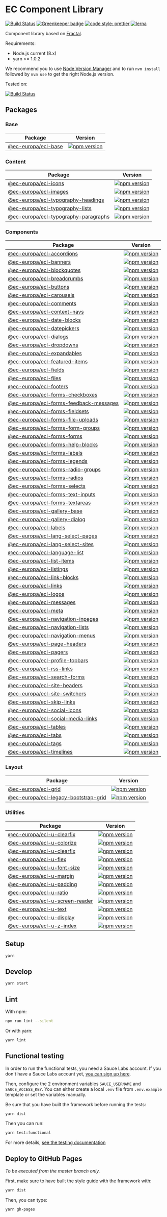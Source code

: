 # EC Component Library

[![Build Status](https://drone.fpfis.eu/api/badges/ec-europa/europa-component-library/status.svg)](https://drone.fpfis.eu/ec-europa/europa-component-library)
[![Greenkeeper badge](https://badges.greenkeeper.io/ec-europa/europa-component-library.svg)](https://greenkeeper.io/)
[![code style: prettier](https://img.shields.io/badge/code_style-prettier-ff69b4.svg?style=flat-square)](https://github.com/prettier/prettier)
[![lerna](https://img.shields.io/badge/maintained%20with-lerna-cc00ff.svg)](https://lernajs.io/)

Component library based on [Fractal](http://fractal.build/).

Requirements:

* Node.js current (8.x)
* yarn >= 1.0.2

We recommend you to use [Node Version Manager](https://github.com/creationix/nvm) and to run `nvm install` followed by `nvm use` to get the right Node.js version.

Tested on:

[![Build Status](https://saucelabs.com/browser-matrix/europa-component-library.svg)](https://saucelabs.com/u/europa-component-library)

## Packages

### Base

| Package                               | Version                                                                                                                  |
| ------------------------------------- | ------------------------------------------------------------------------------------------------------------------------ |
| [@ec-europa/ecl-base](framework/base) | [![npm version](https://badge.fury.io/js/%40ec-europa%2Fecl-base.svg)](https://badge.fury.io/js/%40ec-europa%2Fecl-base) |

### Content

| Package                                                                                            | Version                                                                                                                                                    |
| -------------------------------------------------------------------------------------------------- | ---------------------------------------------------------------------------------------------------------------------------------------------------------- |
| [@ec-europa/ecl-icons](framework/content/ecl-icons)                                                | [![npm version](https://badge.fury.io/js/%40ec-europa%2Fecl-icons.svg)](https://badge.fury.io/js/%40ec-europa%2Fecl-icons)                                 |
| [@ec-europa/ecl-images](framework/content/ecl-images)                                              | [![npm version](https://badge.fury.io/js/%40ec-europa%2Fecl-images.svg)](https://badge.fury.io/js/%40ec-europa%2Fecl-images)                               |
| [@ec-europa/ecl-typography-headings](framework/content/ecl-typography/ecl-typography-headings)     | [![npm version](https://badge.fury.io/js/%40ec-europa%2Fecl-typography-headings.svg)](https://badge.fury.io/js/%40ec-europa%2Fecl-typography-headings)     |
| [@ec-europa/ecl-typography-lists](framework/content/ecl-typography/ecl-typography-lists)           | [![npm version](https://badge.fury.io/js/%40ec-europa%2Fecl-typography-lists.svg)](https://badge.fury.io/js/%40ec-europa%2Fecl-typography-lists)           |
| [@ec-europa/ecl-typography-paragraphs](framework/content/ecl-typography/ecl-typography-paragraphs) | [![npm version](https://badge.fury.io/js/%40ec-europa%2Fecl-typography-paragraphs.svg)](https://badge.fury.io/js/%40ec-europa%2Fecl-typography-paragraphs) |

### Components

| Package                                                                                              | Version                                                                                                                                                        |
| ---------------------------------------------------------------------------------------------------- | -------------------------------------------------------------------------------------------------------------------------------------------------------------- |
| [@ec-europa/ecl-accordions](framework/components/ecl-accordions)                                     | [![npm version](https://badge.fury.io/js/%40ec-europa%2Fecl-accordions.svg)](https://badge.fury.io/js/%40ec-europa%2Fecl-accordions)                           |
| [@ec-europa/ecl-banners](framework/components/ecl-banners)                                           | [![npm version](https://badge.fury.io/js/%40ec-europa%2Fecl-banners.svg)](https://badge.fury.io/js/%40ec-europa%2Fecl-banners)                                 |
| [@ec-europa/ecl-blockquotes](framework/components/ecl-blockquotes)                                   | [![npm version](https://badge.fury.io/js/%40ec-europa%2Fecl-blockquotes.svg)](https://badge.fury.io/js/%40ec-europa%2Fecl-blockquotes)                         |
| [@ec-europa/ecl-breadcrumbs](framework/components/ecl-breadcrumbs)                                   | [![npm version](https://badge.fury.io/js/%40ec-europa%2Fecl-breadcrumbs.svg)](https://badge.fury.io/js/%40ec-europa%2Fecl-breadcrumbs)                         |
| [@ec-europa/ecl-buttons](framework/components/ecl-buttons)                                           | [![npm version](https://badge.fury.io/js/%40ec-europa%2Fecl-buttons.svg)](https://badge.fury.io/js/%40ec-europa%2Fecl-buttons)                                 |
| [@ec-europa/ecl-carousels](framework/components/ecl-carousels)                                       | [![npm version](https://badge.fury.io/js/%40ec-europa%2Fecl-carousels.svg)](https://badge.fury.io/js/%40ec-europa%2Fecl-carousels)                             |
| [@ec-europa/ecl-comments](framework/components/ecl-comments)                                         | [![npm version](https://badge.fury.io/js/%40ec-europa%2Fecl-comments.svg)](https://badge.fury.io/js/%40ec-europa%2Fecl-comments)                               |
| [@ec-europa/ecl-context-navs](framework/components/ecl-context-navs)                                 | [![npm version](https://badge.fury.io/js/%40ec-europa%2Fecl-context-navs.svg)](https://badge.fury.io/js/%40ec-europa%2Fecl-context-navs)                       |
| [@ec-europa/ecl-date-blocks](framework/components/ecl-date-blocks)                                   | [![npm version](https://badge.fury.io/js/%40ec-europa%2Fecl-date-blocks.svg)](https://badge.fury.io/js/%40ec-europa%2Fecl-date-blocks)                         |
| [@ec-europa/ecl-datepickers](framework/components/ecl-datepickers)                                   | [![npm version](https://badge.fury.io/js/%40ec-europa%2Fecl-datepickers.svg)](https://badge.fury.io/js/%40ec-europa%2Fecl-datepickers)                         |
| [@ec-europa/ecl-dialogs](framework/components/ecl-dialogs)                                           | [![npm version](https://badge.fury.io/js/%40ec-europa%2Fecl-dialogs.svg)](https://badge.fury.io/js/%40ec-europa%2Fecl-dialogs)                                 |
| [@ec-europa/ecl-dropdowns](framework/components/ecl-dropdowns)                                       | [![npm version](https://badge.fury.io/js/%40ec-europa%2Fecl-dropdowns.svg)](https://badge.fury.io/js/%40ec-europa%2Fecl-dropdowns)                             |
| [@ec-europa/ecl-expandables](framework/components/ecl-expandables)                                   | [![npm version](https://badge.fury.io/js/%40ec-europa%2Fecl-expandables.svg)](https://badge.fury.io/js/%40ec-europa%2Fecl-expandables)                         |
| [@ec-europa/ecl-featured-items](framework/components/ecl-featured-items)                             | [![npm version](https://badge.fury.io/js/%40ec-europa%2Fecl-featured-items.svg)](https://badge.fury.io/js/%40ec-europa%2Fecl-featured-items)                   |
| [@ec-europa/ecl-fields](framework/components/ecl-fields)                                             | [![npm version](https://badge.fury.io/js/%40ec-europa%2Fecl-fields.svg)](https://badge.fury.io/js/%40ec-europa%2Fecl-fields)                                   |
| [@ec-europa/ecl-files](framework/components/ecl-files)                                               | [![npm version](https://badge.fury.io/js/%40ec-europa%2Fecl-files.svg)](https://badge.fury.io/js/%40ec-europa%2Fecl-files)                                     |
| [@ec-europa/ecl-footers](framework/components/ecl-footers)                                           | [![npm version](https://badge.fury.io/js/%40ec-europa%2Fecl-footers.svg)](https://badge.fury.io/js/%40ec-europa%2Fecl-footers)                                 |
| [@ec-europa/ecl-forms-checkboxes](framework/components/ecl-forms/ecl-forms-checkboxes)               | [![npm version](https://badge.fury.io/js/%40ec-europa%2Fecl-forms-checkboxes.svg)](https://badge.fury.io/js/%40ec-europa%2Fecl-forms-checkboxes)               |
| [@ec-europa/ecl-forms-feedback-messages](framework/components/ecl-forms/ecl-forms-feedback-messages) | [![npm version](https://badge.fury.io/js/%40ec-europa%2Fecl-forms-feedback-messages.svg)](https://badge.fury.io/js/%40ec-europa%2Fecl-forms-feedback-messages) |
| [@ec-europa/ecl-forms-fieldsets](framework/components/ecl-forms/ecl-forms-fieldsets)                 | [![npm version](https://badge.fury.io/js/%40ec-europa%2Fecl-forms-fieldsets.svg)](https://badge.fury.io/js/%40ec-europa%2Fecl-forms-fieldsets)                 |
| [@ec-europa/ecl-forms-file-uploads](framework/components/ecl-forms/ecl-forms-file-uploads)           | [![npm version](https://badge.fury.io/js/%40ec-europa%2Fecl-forms-file-uploads.svg)](https://badge.fury.io/js/%40ec-europa%2Fecl-forms-file-uploads)           |
| [@ec-europa/ecl-forms-form-groups](framework/components/ecl-forms/ecl-forms-form-groups)             | [![npm version](https://badge.fury.io/js/%40ec-europa%2Fecl-forms-form-groups.svg)](https://badge.fury.io/js/%40ec-europa%2Fecl-forms-form-groups)             |
| [@ec-europa/ecl-forms-forms](framework/components/ecl-forms/ecl-forms-forms)                         | [![npm version](https://badge.fury.io/js/%40ec-europa%2Fecl-forms-forms.svg)](https://badge.fury.io/js/%40ec-europa%2Fecl-forms-forms)                         |
| [@ec-europa/ecl-forms-help-blocks](framework/components/ecl-forms/ecl-forms-help-blocks)             | [![npm version](https://badge.fury.io/js/%40ec-europa%2Fecl-forms-help-blocks.svg)](https://badge.fury.io/js/%40ec-europa%2Fecl-forms-help-blocks)             |
| [@ec-europa/ecl-forms-labels](framework/components/ecl-forms/ecl-forms-labels)                       | [![npm version](https://badge.fury.io/js/%40ec-europa%2Fecl-forms-labels.svg)](https://badge.fury.io/js/%40ec-europa%2Fecl-forms-labels)                       |
| [@ec-europa/ecl-forms-legends](framework/components/ecl-forms/ecl-forms-legends)                     | [![npm version](https://badge.fury.io/js/%40ec-europa%2Fecl-forms-legends.svg)](https://badge.fury.io/js/%40ec-europa%2Fecl-forms-legends)                     |
| [@ec-europa/ecl-forms-radio-groups](framework/components/ecl-forms/ecl-forms-radio-groups)           | [![npm version](https://badge.fury.io/js/%40ec-europa%2Fecl-forms-radio-groups.svg)](https://badge.fury.io/js/%40ec-europa%2Fecl-forms-radio-groups)           |
| [@ec-europa/ecl-forms-radios](framework/components/ecl-forms/ecl-forms-radios)                       | [![npm version](https://badge.fury.io/js/%40ec-europa%2Fecl-forms-radios.svg)](https://badge.fury.io/js/%40ec-europa%2Fecl-forms-radios)                       |
| [@ec-europa/ecl-forms-selects](framework/components/ecl-forms/ecl-forms-selects)                     | [![npm version](https://badge.fury.io/js/%40ec-europa%2Fecl-forms-selects.svg)](https://badge.fury.io/js/%40ec-europa%2Fecl-forms-selects)                     |
| [@ec-europa/ecl-forms-text-inputs](framework/components/ecl-forms/ecl-forms-text-inputs)             | [![npm version](https://badge.fury.io/js/%40ec-europa%2Fecl-forms-text-inputs.svg)](https://badge.fury.io/js/%40ec-europa%2Fecl-forms-text-inputs)             |
| [@ec-europa/ecl-forms-textareas](framework/components/ecl-forms/ecl-forms-textareas)                 | [![npm version](https://badge.fury.io/js/%40ec-europa%2Fecl-forms-textareas.svg)](https://badge.fury.io/js/%40ec-europa%2Fecl-forms-textareas)                 |
| [@ec-europa/ecl-gallery-base](framework/components/ecl-galleries/ecl-gallery-base)                   | [![npm version](https://badge.fury.io/js/%40ec-europa%2Fecl-gallery-base.svg)](https://badge.fury.io/js/%40ec-europa%2Fecl-gallery-base)                       |
| [@ec-europa/ecl-gallery-dialog](framework/components/ecl-galleries/ecl-gallery-dialog)               | [![npm version](https://badge.fury.io/js/%40ec-europa%2Fecl-gallery-dialog.svg)](https://badge.fury.io/js/%40ec-europa%2Fecl-gallery-dialog)                   |
| [@ec-europa/ecl-labels](framework/components/ecl-labels)                                             | [![npm version](https://badge.fury.io/js/%40ec-europa%2Fecl-labels.svg)](https://badge.fury.io/js/%40ec-europa%2Fecl-labels)                                   |
| [@ec-europa/ecl-lang-select-pages](framework/components/ecl-lang-select-pages)                       | [![npm version](https://badge.fury.io/js/%40ec-europa%2Fecl-lang-select-pages.svg)](https://badge.fury.io/js/%40ec-europa%2Fecl-lang-select-pages)             |
| [@ec-europa/ecl-lang-select-sites](framework/components/ecl-lang-select-sites)                       | [![npm version](https://badge.fury.io/js/%40ec-europa%2Fecl-lang-select-sites.svg)](https://badge.fury.io/js/%40ec-europa%2Fecl-lang-select-sites)             |
| [@ec-europa/ecl-language-list](framework/components/ecl-language-list)                               | [![npm version](https://badge.fury.io/js/%40ec-europa%2Fecl-language-list.svg)](https://badge.fury.io/js/%40ec-europa%2Fecl-language-list)                     |
| [@ec-europa/ecl-list-items](framework/components/ecl-list-items)                                     | [![npm version](https://badge.fury.io/js/%40ec-europa%2Fecl-list-items.svg)](https://badge.fury.io/js/%40ec-europa%2Fecl-list-items)                           |
| [@ec-europa/ecl-listings](framework/components/ecl-listings)                                         | [![npm version](https://badge.fury.io/js/%40ec-europa%2Fecl-listings.svg)](https://badge.fury.io/js/%40ec-europa%2Fecl-listings)                               |
| [@ec-europa/ecl-link-blocks](framework/components/ecl-link-blocks)                                   | [![npm version](https://badge.fury.io/js/%40ec-europa%2Fecl-link-blocks.svg)](https://badge.fury.io/js/%40ec-europa%2Fecl-link-blocks)                         |
| [@ec-europa/ecl-links](framework/components/ecl-links)                                               | [![npm version](https://badge.fury.io/js/%40ec-europa%2Fecl-links.svg)](https://badge.fury.io/js/%40ec-europa%2Fecl-links)                                     |
| [@ec-europa/ecl-logos](framework/components/ecl-logos)                                               | [![npm version](https://badge.fury.io/js/%40ec-europa%2Fecl-logos.svg)](https://badge.fury.io/js/%40ec-europa%2Fecl-logos)                                     |
| [@ec-europa/ecl-messages](framework/components/ecl-messages)                                         | [![npm version](https://badge.fury.io/js/%40ec-europa%2Fecl-messages.svg)](https://badge.fury.io/js/%40ec-europa%2Fecl-messages)                               |
| [@ec-europa/ecl-meta](framework/components/ecl-meta)                                                 | [![npm version](https://badge.fury.io/js/%40ec-europa%2Fecl-meta.svg)](https://badge.fury.io/js/%40ec-europa%2Fecl-meta)                                       |
| [@ec-europa/ecl-navigation-inpages](framework/components/ecl-navigation/ecl-navigation-inpages)      | [![npm version](https://badge.fury.io/js/%40ec-europa%2Fecl-navigation-inpages.svg)](https://badge.fury.io/js/%40ec-europa%2Fecl-navigation-inpages)           |
| [@ec-europa/ecl-navigation-lists](framework/components/ecl-navigation/ecl-navigation-lists)          | [![npm version](https://badge.fury.io/js/%40ec-europa%2Fecl-navigation-lists.svg)](https://badge.fury.io/js/%40ec-europa%2Fecl-navigation-lists)               |
| [@ec-europa/ecl-navigation-menus](framework/components/ecl-navigation/ecl-navigation-menus)          | [![npm version](https://badge.fury.io/js/%40ec-europa%2Fecl-navigation-menus.svg)](https://badge.fury.io/js/%40ec-europa%2Fecl-navigation-menus)               |
| [@ec-europa/ecl-page-headers](framework/components/ecl-page-headers)                                 | [![npm version](https://badge.fury.io/js/%40ec-europa%2Fecl-page-headers.svg)](https://badge.fury.io/js/%40ec-europa%2Fecl-page-headers)                       |
| [@ec-europa/ecl-pagers](framework/components/ecl-pagers)                                             | [![npm version](https://badge.fury.io/js/%40ec-europa%2Fecl-pagers.svg)](https://badge.fury.io/js/%40ec-europa%2Fecl-pagers)                                   |
| [@ec-europa/ecl-profile-topbars](framework/components/ecl-profile-topbars)                           | [![npm version](https://badge.fury.io/js/%40ec-europa%2Fecl-profile-topbars.svg)](https://badge.fury.io/js/%40ec-europa%2Fecl-profile-topbars)                 |
| [@ec-europa/ecl-rss-links](framework/components/ecl-rss-links)                                       | [![npm version](https://badge.fury.io/js/%40ec-europa%2Fecl-rss-links.svg)](https://badge.fury.io/js/%40ec-europa%2Fecl-rss-links)                             |
| [@ec-europa/ecl-search-forms](framework/components/ecl-search-forms)                                 | [![npm version](https://badge.fury.io/js/%40ec-europa%2Fecl-search-forms.svg)](https://badge.fury.io/js/%40ec-europa%2Fecl-search-forms)                       |
| [@ec-europa/ecl-site-headers](framework/components/ecl-site-headers)                                 | [![npm version](https://badge.fury.io/js/%40ec-europa%2Fecl-site-headers.svg)](https://badge.fury.io/js/%40ec-europa%2Fecl-site-headers)                       |
| [@ec-europa/ecl-site-switchers](framework/components/ecl-site-switchers)                             | [![npm version](https://badge.fury.io/js/%40ec-europa%2Fecl-site-switchers.svg)](https://badge.fury.io/js/%40ec-europa%2Fecl-site-switchers)                   |
| [@ec-europa/ecl-skip-links](framework/components/ecl-skip-links)                                     | [![npm version](https://badge.fury.io/js/%40ec-europa%2Fecl-skip-links.svg)](https://badge.fury.io/js/%40ec-europa%2Fecl-skip-links)                           |
| [@ec-europa/ecl-social-icons](framework/components/ecl-social-icons)                                 | [![npm version](https://badge.fury.io/js/%40ec-europa%2Fecl-social-icons.svg)](https://badge.fury.io/js/%40ec-europa%2Fecl-social-icons)                       |
| [@ec-europa/ecl-social-media-links](framework/components/ecl-social-media-links)                     | [![npm version](https://badge.fury.io/js/%40ec-europa%2Fecl-social-media-links.svg)](https://badge.fury.io/js/%40ec-europa%2Fecl-social-media-links)           |
| [@ec-europa/ecl-tables](framework/components/ecl-tables)                                             | [![npm version](https://badge.fury.io/js/%40ec-europa%2Fecl-tables.svg)](https://badge.fury.io/js/%40ec-europa%2Fecl-tables)                                   |
| [@ec-europa/ecl-tabs](framework/components/ecl-tabs)                                                 | [![npm version](https://badge.fury.io/js/%40ec-europa%2Fecl-tabs.svg)](https://badge.fury.io/js/%40ec-europa%2Fecl-tabs)                                       |
| [@ec-europa/ecl-tags](framework/components/ecl-tags)                                                 | [![npm version](https://badge.fury.io/js/%40ec-europa%2Fecl-tags.svg)](https://badge.fury.io/js/%40ec-europa%2Fecl-tags)                                       |
| [@ec-europa/ecl-timelines](framework/components/ecl-timelines)                                       | [![npm version](https://badge.fury.io/js/%40ec-europa%2Fecl-timelines.svg)](https://badge.fury.io/js/%40ec-europa%2Fecl-timelines)                             |

### Layout

| Package                                                                                 | Version                                                                                                                                                    |
| --------------------------------------------------------------------------------------- | ---------------------------------------------------------------------------------------------------------------------------------------------------------- |
| [@ec-europa/ecl-grid](framework/layout/grid/ecl-grid)                                   | [![npm version](https://badge.fury.io/js/%40ec-europa%2Fecl-grid.svg)](https://badge.fury.io/js/%40ec-europa%2Fecl-grid)                                   |
| [@ec-europa/ecl-legacy-bootstrap-grid](framework/layout/grid/ecl-legacy-bootstrap-grid) | [![npm version](https://badge.fury.io/js/%40ec-europa%2Fecl-legacy-bootstrap-grid.svg)](https://badge.fury.io/js/%40ec-europa%2Fecl-legacy-bootstrap-grid) |

### Utilities

| Package                                                                   | Version                                                                                                                                         |
| ------------------------------------------------------------------------- | ----------------------------------------------------------------------------------------------------------------------------------------------- |
| [@ec-europa/ecl-u-clearfix](framework/utilities/ecl-u-clearfix)           | [![npm version](https://badge.fury.io/js/%40ec-europa%2Fecl-u-clearfix.svg)](https://badge.fury.io/js/%40ec-europa%2Fecl-u-clearfix)            |
| [@ec-europa/ecl-u-colorize](framework/utilities/ecl-u-colorize)           | [![npm version](https://badge.fury.io/js/%40ec-europa%2Fecl-u-colorize.svg)](https://badge.fury.io/js/%40ec-europa%2Fecl-u-colorize)            |
| [@ec-europa/ecl-u-clearfix](framework/utilities/ecl-u-disablescroll)      | [![npm version](https://badge.fury.io/js/%40ec-europa%2Fecl-u-disablescroll.svg)](https://badge.fury.io/js/%40ec-europa%2Fecl-u1-disablescroll) |
| [@ec-europa/ecl-u-flex](framework/utilities/ecl-u-flex)                   | [![npm version](https://badge.fury.io/js/%40ec-europa%2Fecl-u-flex.svg)](https://badge.fury.io/js/%40ec-europa%2Fecl-u-flex)                    |
| [@ec-europa/ecl-u-font-size](framework/utilities/ecl-u-font-size)         | [![npm version](https://badge.fury.io/js/%40ec-europa%2Fecl-u-font-size.svg)](https://badge.fury.io/js/%40ec-europa%2Fecl-u-font-size)          |
| [@ec-europa/ecl-u-margin](framework/utilities/ecl-u-margin)               | [![npm version](https://badge.fury.io/js/%40ec-europa%2Fecl-u-margin.svg)](https://badge.fury.io/js/%40ec-europa%2Fecl-u-margin)                |
| [@ec-europa/ecl-u-padding](framework/utilities/ecl-u-padding)             | [![npm version](https://badge.fury.io/js/%40ec-europa%2Fecl-u-padding.svg)](https://badge.fury.io/js/%40ec-europa%2Fecl-u-padding)              |
| [@ec-europa/ecl-u-ratio](framework/utilities/ecl-u-ratio)                 | [![npm version](https://badge.fury.io/js/%40ec-europa%2Fecl-u-ratio.svg)](https://badge.fury.io/js/%40ec-europa%2Fecl-u-ratio)                  |
| [@ec-europa/ecl-u-screen-reader](framework/utilities/ecl-u-screen-reader) | [![npm version](https://badge.fury.io/js/%40ec-europa%2Fecl-u-screen-reader.svg)](https://badge.fury.io/js/%40ec-europa%2Fecl-u-screen-reader)  |
| [@ec-europa/ecl-u-text](framework/utilities/ecl-u-text)                   | [![npm version](https://badge.fury.io/js/%40ec-europa%2Fecl-u-text.svg)](https://badge.fury.io/js/%40ec-europa%2Fecl-u-text)                    |
| [@ec-europa/ecl-u-display](framework/utilities/ecl-u-display)             | [![npm version](https://badge.fury.io/js/%40ec-europa%2Fecl-u-display.svg)](https://badge.fury.io/js/%40ec-europa%2Fecl-u-display)              |
| [@ec-europa/ecl-u-z-index](framework/utilities/ecl-u-z-index)             | [![npm version](https://badge.fury.io/js/%40ec-europa%2Fecl-u-z-index.svg)](https://badge.fury.io/js/%40ec-europa%2Fecl-u-z-index)              |

## Setup

```bash
yarn
```

## Develop

```bash
yarn start
```

## Lint

With npm:

```bash
npm run lint --silent
```

Or with yarn:

```bash
yarn lint
```

## Functional testing

In order to run the functional tests, you need a Sauce Labs account. If you
don't have a Sauce Labs account yet,
[you can sign up here](https://saucelabs.com/beta/signup/OSS/None).

Then, configure the 2 environment variables `SAUCE_USERNAME` and
`SAUCE_ACCESS_KEY`. You can either create a local `.env` file from
`.env.example` template or set the variables manually.

Be sure that you have built the framework before running the tests:

```bash
yarn dist
```

Then you can run:

```bash
yarn test:functional
```

For more details, [see the testing documentation](docs/testing/visual.md)

## Deploy to GitHub Pages

_To be executed from the master branch only._

First, make sure to have built the style guide with the framework with:

```bash
yarn dist
```

Then, you can type:

```bash
yarn gh-pages
```
